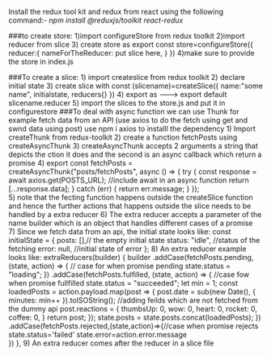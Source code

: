 Install the redux tool kit and redux from react using the following command:-
*npm install @reduxjs/toolkit react-redux*

###to create store:
    1)import configureStore from redux toolkit
    2)import reducer from slice 
    3) create store as 
        export const store=configureStore({
            reducer:{
                nameForTheReducer: put slice here,
            }
        })
    4)make sure to provide the store in index.js

###To create a slice:
    1) import createslice from redux toolkit
    2) declare initial state
    3) create slice with 
        const (slicename)=createSlice({
            name:"some name",
            initialstate,
            reducers{}
        })
    4) export as ---> export default slicename.reducer 
    5) import the slices to the store.js and put it in configurestore
###To deal with async function we can use Thunk for example fetch data from an API (use axios to do the fetch using get and swnd data using post)
    use npm i axios to installl the dependency
    1) Import createThunk from redux-toolkit
    2) create a function fetchPosts using createAsyncThunk
    3) createAsyncThunk accepts 2 arguments a string that depicts the ction it does and the second is an async callback which return a promise
    4) export const fetchPosts = createAsyncThunk("posts/fetchPosts", async () => {
            try {
                const response = await axios.get(POSTS_URL); //include await in an async function
                return [...response.data];
            } catch (err) {
                return err.message;
            }
        });   
    5) note that the fecting function happens outside the createSlice function and hence the further actions that
       happens outside the slice needs to be handled by a extra reducer
    6) The extra reducer accepts a parameter of the name builder which is an object that handles different cases of a promise  
    7) Since we fetch data from an api, the initial state looks like:
        const initialState = {
            posts: [],// the empty initial state
            status: "idle", //status of the fetching
            error: null, //initial state of error
        };
    8)  An extra reducer example looks like:
        extraReducers(builder) {
            builder
            .addCase(fetchPosts.pending, (state, action) => { // case for when promise pending
                state.status = "loading";
            })
            .addCase(fetchPosts.fulfilled, (state, action) => { //case fow when promise fullfilled
                state.status = "succeeded";
                let min = 1;
                const loadedPosts = action.payload.map(post => {
                post.date = sub(new Date(), { minutes: min++ }).toISOString(); //adding feilds which are not fetched from the dummy api
                post.reactions = {
                    thumbsUp: 0,
                    wow: 0,
                    heart: 0,
                    rocket: 0,
                    coffee: 0,
                }
                return post;
                });
                state.posts = state.posts.concat(loadedPosts);
            }) 
            .addCase(fetchPosts.rejected,(state,action)=>{//case when promise rejects
                state.status='failed'
                state.error=action.error.message  
            })
        },
    9) An extra reducer comes after the reducer in a slice file    
